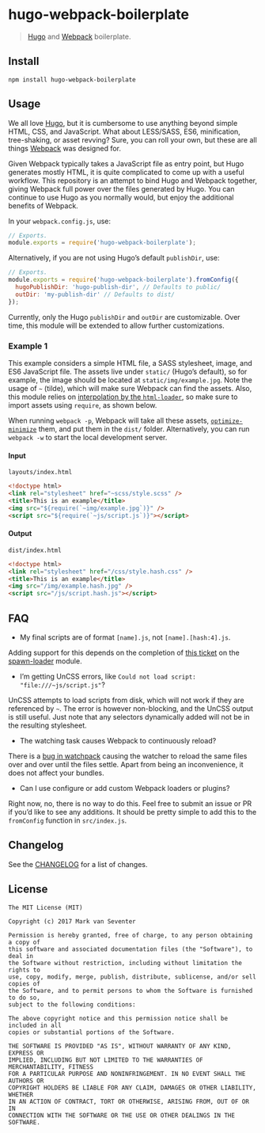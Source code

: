 # hugo-webpack-boilerplate
> [Hugo](https://gohugo.io) and [Webpack](https://webpack.js.org/) boilerplate.

## Install
`npm install hugo-webpack-boilerplate`

## Usage
We all love [Hugo](https://gohugo.io), but it is cumbersome to use anything beyond simple HTML, CSS, and JavaScript. What about LESS/SASS, ES6, minification, tree-shaking, or asset revving? Sure, you can roll your own, but these are all things [Webpack](https://webpack.js.org/) was designed for.

Given Webpack typically takes a JavaScript file as entry point, but Hugo generates mostly HTML, it is quite complicated to come up with a useful workflow. This repository is an attempt to bind Hugo and Webpack together, giving Webpack full power over the files generated by Hugo. You can continue to use Hugo as you normally would, but enjoy the additional benefits of Webpack.

In your `webpack.config.js`, use:

```js
// Exports.
module.exports = require('hugo-webpack-boilerplate');
```

Alternatively, if you are not using Hugo’s default `publishDir`, use:

```js
// Exports.
module.exports = require('hugo-webpack-boilerplate').fromConfig({
  hugoPublishDir: 'hugo-publish-dir', // Defaults to public/
  outDir: 'my-publish-dir' // Defaults to dist/
});
```

Currently, only the Hugo `publishDir` and `outDir` are customizable. Over time, this module will be extended to allow further customizations.

### Example 1
This example considers a simple HTML file, a SASS stylesheet, image, and ES6 JavaScript file. The assets live under `static/` (Hugo’s default), so for example, the image should be located at `static/img/example.jpg`. Note the usage of `~` (tilde), which will make sure Webpack can find the assets. Also, this module relies on [interpolation by the `html-loader`](https://github.com/webpack-contrib/html-loader#interpolation), so make sure to import assets using `require`, as shown below.

When running `webpack -p`, Webpack will take all these assets, [`optimize-minimize`](https://webpack.js.org/guides/production-build/) them, and put them in the `dist/` folder. Alternatively, you can run `webpack -w` to start the local development server.

#### Input
`layouts/index.html`
```html
<!doctype html>
<link rel="stylesheet" href="~scss/style.scss" />
<title>This is an example</title>
<img src="${require(`~img/example.jpg`)}" />
<script src="${require(`~js/script.js`)}"></script>
```

#### Output
`dist/index.html`
```html
<!doctype html>
<link rel="stylesheet" href="/css/style.hash.css" />
<title>This is an example</title>
<img src="/img/example.hash.jpg" />
<script src="/js/script.hash.js"></script>
```

## FAQ
* My final scripts are of format `[name].js`, not `[name].[hash:4].js`.

Adding support for this depends on the completion of [this ticket](https://github.com/erikdesjardins/spawn-loader/issues/14) on the [spawn-loader](https://github.com/erikdesjardins/spawn-loader) module.

* I’m getting UnCSS errors, like `Could not load script: "file:///~js/script.js"`?

UnCSS attempts to load scripts from disk, which will not work if they are referenced by `~`. The error is however non-blocking, and the UnCSS output is still useful. Just note that any selectors dynamically added will not be in the resulting stylesheet.

* The watching task causes Webpack to continuously reload?

There is a [bug in watchpack](https://github.com/webpack/watchpack/issues/25) causing the watcher to reload the same files over and over until the files settle. Apart from being an inconvenience, it does not affect your bundles.

* Can I use configure or add custom Webpack loaders or plugins?

Right now, no, there is no way to do this. Feel free to submit an issue or PR if you’d like to see any additions. It should be pretty simple to add this to the `fromConfig` function in `src/index.js`.

## Changelog
See the [CHANGELOG](./CHANGELOG.md) for a list of changes.

## License
    The MIT License (MIT)

    Copyright (c) 2017 Mark van Seventer

    Permission is hereby granted, free of charge, to any person obtaining a copy of
    this software and associated documentation files (the "Software"), to deal in
    the Software without restriction, including without limitation the rights to
    use, copy, modify, merge, publish, distribute, sublicense, and/or sell copies of
    the Software, and to permit persons to whom the Software is furnished to do so,
    subject to the following conditions:

    The above copyright notice and this permission notice shall be included in all
    copies or substantial portions of the Software.

    THE SOFTWARE IS PROVIDED "AS IS", WITHOUT WARRANTY OF ANY KIND, EXPRESS OR
    IMPLIED, INCLUDING BUT NOT LIMITED TO THE WARRANTIES OF MERCHANTABILITY, FITNESS
    FOR A PARTICULAR PURPOSE AND NONINFRINGEMENT. IN NO EVENT SHALL THE AUTHORS OR
    COPYRIGHT HOLDERS BE LIABLE FOR ANY CLAIM, DAMAGES OR OTHER LIABILITY, WHETHER
    IN AN ACTION OF CONTRACT, TORT OR OTHERWISE, ARISING FROM, OUT OF OR IN
    CONNECTION WITH THE SOFTWARE OR THE USE OR OTHER DEALINGS IN THE SOFTWARE.